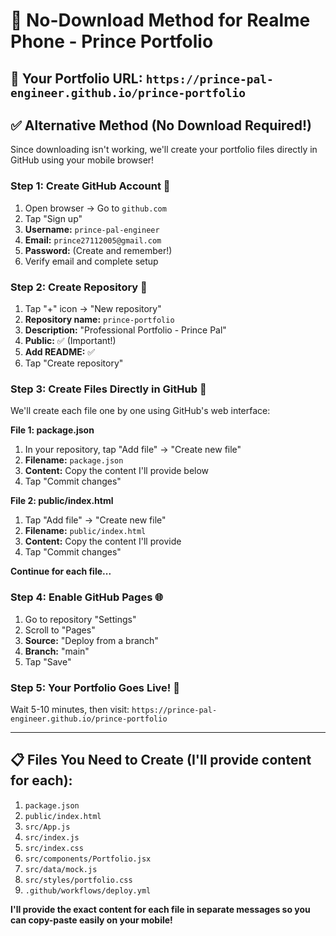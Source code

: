 # 📱 No-Download Method for Realme Phone - Prince Portfolio

## 🎯 Your Portfolio URL: `https://prince-pal-engineer.github.io/prince-portfolio`

## ✅ Alternative Method (No Download Required!)

Since downloading isn't working, we'll create your portfolio files directly in GitHub using your mobile browser!

### Step 1: Create GitHub Account 📝
1. Open browser → Go to `github.com`
2. Tap "Sign up"
3. **Username:** `prince-pal-engineer`
4. **Email:** `prince27112005@gmail.com`
5. **Password:** (Create and remember!)
6. Verify email and complete setup

### Step 2: Create Repository 📂
1. Tap "+" icon → "New repository"
2. **Repository name:** `prince-portfolio`
3. **Description:** "Professional Portfolio - Prince Pal"
4. **Public:** ✅ (Important!)
5. **Add README:** ✅
6. Tap "Create repository"

### Step 3: Create Files Directly in GitHub 📄
We'll create each file one by one using GitHub's web interface:

**File 1: package.json**
1. In your repository, tap "Add file" → "Create new file"
2. **Filename:** `package.json`
3. **Content:** Copy the content I'll provide below
4. Tap "Commit changes"

**File 2: public/index.html**
1. Tap "Add file" → "Create new file"
2. **Filename:** `public/index.html`
3. **Content:** Copy the content I'll provide
4. Tap "Commit changes"

**Continue for each file...**

### Step 4: Enable GitHub Pages 🌐
1. Go to repository "Settings"
2. Scroll to "Pages"
3. **Source:** "Deploy from a branch"
4. **Branch:** "main"
5. Tap "Save"

### Step 5: Your Portfolio Goes Live! 🎉
Wait 5-10 minutes, then visit:
`https://prince-pal-engineer.github.io/prince-portfolio`

---

## 📋 Files You Need to Create (I'll provide content for each):

1. `package.json`
2. `public/index.html`
3. `src/App.js`
4. `src/index.js`
5. `src/index.css`
6. `src/components/Portfolio.jsx`
7. `src/data/mock.js`
8. `src/styles/portfolio.css`
9. `.github/workflows/deploy.yml`

**I'll provide the exact content for each file in separate messages so you can copy-paste easily on your mobile!**